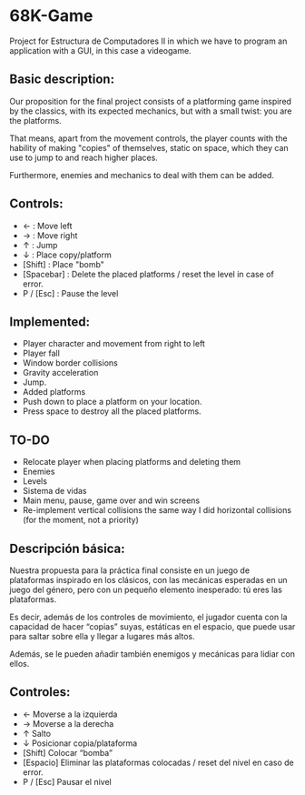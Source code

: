 # 68K-Game
Project for Estructura de Computadores II in which we have to program an application with a GUI, in this case a videogame.

## Basic description:
Our proposition for the final project consists of a platforming game inspired by the classics, with its expected mechanics, but with a small twist: you are the platforms.

That means, apart from the movement controls, the player counts with the hability of making "copies" of themselves, static on space, which they can use to jump to and reach higher places.

Furthermore, enemies and mechanics to deal with them can be added.

## Controls:
*	←	: Move left
*	→	: Move right
*	↑	: Jump
*	↓	: Place copy/platform
*	[Shift] : Place "bomb"
*	[Spacebar] : Delete the placed platforms / reset the level in case of error.
*	P / [Esc] : Pause the level

## Implemented:
* Player character and movement from right to left
* Player fall
* Window border collisions
* Gravity acceleration
* Jump.
* Added platforms
* Push down to place a platform on your location.
* Press space to destroy all the placed platforms.

## TO-DO
* Relocate player when placing platforms and deleting them
* Enemies
* Levels
* Sistema de vidas
* Main menu, pause, game over and win screens
* Re-implement vertical collisions the same way I did horizontal collisions (for the moment, not a priority)

## Descripción básica:
Nuestra propuesta para la práctica final consiste en un juego de plataformas inspirado en los clásicos, con las mecánicas esperadas en un juego del género, pero con un pequeño elemento inesperado: tú eres las plataformas.

Es decir, además de los controles de movimiento, el jugador cuenta con la capacidad de hacer “copias” suyas, estáticas en el espacio, que puede usar para saltar sobre ella y llegar a lugares más altos.

Además, se le pueden añadir también enemigos y mecánicas para lidiar con ellos.

## Controles:
*	←		Moverse a la izquierda
*	→		Moverse a la derecha
*	↑		Salto
*	↓		Posicionar copia/plataforma
*	[Shift]	Colocar “bomba”
*	[Espacio] 	Eliminar las plataformas colocadas / reset del nivel en caso de error.
*	P / [Esc]	Pausar el nivel
